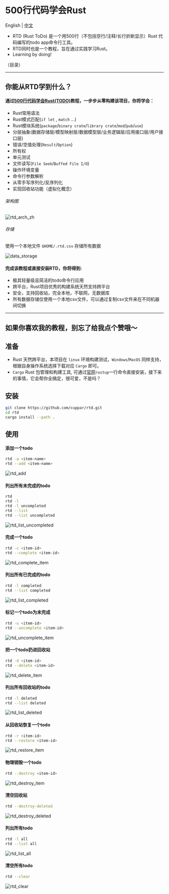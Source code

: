 # 500行代码学会Rust
English | [中文](https://github.com/cuppar/rtd/blob/master/readme_zh.md)

- RTD (Rust ToDo) 是一个用500行（不包括空行/注释/长行折断显示）Rust 代码编写的todo app命令行工具。
- RTD同时也是一个教程，旨在通过实践学习Rust。
- Learning by doing!

（目录）

---

## 你能从RTD学到什么？

#### 通过[500行代码学会Rust(TODO)](https://github.com/cuppar/rtd)教程，一步步从零构建该项目，你将学会：
  - Rust常用语法
  - Rust模式匹配(`if let` , `match` ...)
  - Rust模块系统(`package`/`binary crate`/`library crate`/`mod`/`pub`/`use`)
  - 分层抽象(数据存储层/模型映射层/数据模型层/业务逻辑层/应用接口层/用户接口层)
  - 错误/空值处理(`Result`/`Option`)
  - 所有权
  - 单元测试
  - 文件读写(`File Seek`/`Buffed File I/O`)
  - 操作环境变量
  - 命令行参数解析
  - 从零手写序列化/反序列化
  - 实现回收站功能（虚拟化概念）

###### 架构图

![rtd_arch_zh](Tutorial/doc/img/rtd_arch_zh.svg)

###### 存储
使用一个本地文件 `$HOME/.rtd.csv` 存储所有数据

![data_storage](Tutorial/doc/img/csv.png)

#### 完成该教程或直接安装RTD，你将得到:
  - 极其轻量级且简洁的todo命令行应用
  - 跨平台，Rust项目优秀的构建系统天然支持跨平台
  - 安全，支持回收站，完全本地，不联网，无数据库
  - 所有数据存储仅使用一个本地csv文件，可以通过复制csv文件来在不同机器间切换

---
如果你喜欢我的教程，别忘了给我点个赞哦～
---

## 准备

- Rust 天然跨平台，本项目在 `linux` 环境构建测试，`Windows`/`MacOS` 同样支持，根据自身操作系统选择下载对应 `Cargo` 即可。
- `Cargo` Rust 包管理和构建工具, 可通过[官网](https://www.rust-lang.org/tools/install)`rustup`一行命令直接安装，接下来的事情，它会帮你全搞定，很可爱，不是吗？

## 安装

```bash
git clone https://github.com/cuppar/rtd.git
cd rtd
cargo install --path .
```

## 使用

#### 添加一个todo
```bash
rtd -a <item-name>
rtd --add <item-name>
```

![rtd_add](Tutorial/doc/img/rtd_add.png)

#### 列出所有未完成的todo
```bash
rtd
rtd -l
rtd -l uncompleted
rtd --list
rtd --list uncompleted
```

![rtd_list_uncompleted](Tutorial/doc/img/rtd_list_uncompleted.png)

#### 完成一个todo
```bash
rtd -c <item-id>
rtd --complete <item-id>
```

![rtd_complete_item](Tutorial/doc/img/rtd_complete_item.png)

#### 列出所有已完成的todo
```bash
rtd -l completed
rtd --list completed
```

![rtd_list_completed](Tutorial/doc/img/rtd_list_completed.png)

#### 标记一个todo为未完成
```bash
rtd -u <item-id>
rtd --uncomplete <item-id>
```

![rtd_uncomplete_item](Tutorial/doc/img/rtd_uncomplete_item.png)

#### 把一个todo扔进回收站
```bash
rtd -d <item-id>
rtd --delete <item-id>
```

![rtd_delete_item](Tutorial/doc/img/rtd_delete_item.png)

#### 列出所有回收站的todo
```bash
rtd -l deleted
rtd --list deleted
```

![rtd_list_deleted](Tutorial/doc/img/rtd_list_deleted.png)

#### 从回收站恢复一个todo
```bash
rtd -r <item-id>
rtd --restore <item-id>
```

![rtd_restore_item](Tutorial/doc/img/rtd_restore_item.png)

#### 物理销毁一个todo
```bash
rtd --destroy <item-id>
```

![rtd_destroy_item](Tutorial/doc/img/rtd_destroy_item.png)

#### 清空回收站
```bash
rtd --destroy-deleted
```

![rtd_destroy_deleted](Tutorial/doc/img/rtd_destroy_deleted.png)

#### 列出所有todo
```bash
rtd -l all
rtd --list all
```

![rtd_list_all](Tutorial/doc/img/rtd_list_all.png)

#### 清空所有todo
```bash
rtd --clear
```

![rtd_clear](Tutorial/doc/img/rtd_clear.png)

